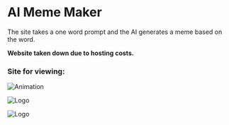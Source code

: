 # AI Meme Maker

The site takes a one word prompt and the AI generates a meme based on the word.

**Website taken down due to hosting costs.**

### Site for viewing:
![Animation](https://github.com/dangrant6/memerfy/blob/main/display/home.gif)

![Logo](https://github.com/dangrant6/memerfy/blob/main/display/make.png)

![Logo](https://github.com/dangrant6/memerfy/blob/main/display/results.png)



